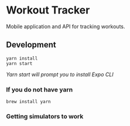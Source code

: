 # Workout Tracker
Mobile application and API for tracking workouts. 

## Development

```
yarn install
yarn start
```

_Yarn start will prompt you to install Expo CLI_

### If you do not have yarn

```
brew install yarn
```

### Getting simulators to work
